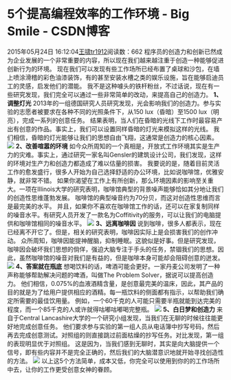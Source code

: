 # 5个提高编程效率的工作环境 - Big Smile - CSDN博客
2015年05月24日 16:12:04[王啸tr1912](https://me.csdn.net/tr1912)阅读数：662
程序员的创造力和创新已然成为企业发展的一个非常重要的内容，所以现在我们越来越注重于创造一种能够促进创新行为的环境。
现在我们可以发现有些工作场所已经布置了桌球和沙包，在墙上喷涂滑稽的彩色油漆装饰，有的甚至安装水槽之类的娱乐设施，旨在能够启迪员工的灵感，启发他们的潜能。
我不是这种噱头的铁杆粉丝，不过话说，现在有一些研究发现，我们完全可以通过一些非常简单的改动，来提高自己的创造力。
**1、调整灯光**
2013年的一组德国研究人员研究发现，光会影响我们的创造力。参与实验的志愿者被要求在各种不同的光照条件下，从150 lux（昏暗）至1500 lux（明亮），完成一系列的创意任务。
结果表明，当人们在昏暗的光线下工作时最容易产出有创意的作品。事实上，我们可以设置同样昏暗的灯光来模拟这样的光线。
我们相信，昏暗的灯光能够让我们的思想自由飞翔，这通常是创造力的核心因素。
![](http://img.ithome.com/newsuploadfiles/2015/5/20150524_135500_187.jpg)
**2、改善喧嚣的环境**
如今众所周知的一个真相是，开放式工作环境其实是生产力的灾难。事实上，通过研究一家名叫Gensler的建筑设计公司，我们发现，这样的环境对生产力和创造力都造成了难以估量的损害。
我要说的是，随着目前灵活工作的愈发盛行，很多人开始为自己选择舒适的办公环境，比如说咖啡馆，优雅安静，就非常不错。
如果你渴望在工作上有所创新，那么环境因素的影响至关重大。一项在Illinois大学的研究表明，咖啡馆典型的背景噪声能够恰如其分地让我们的创造性思维蓬勃发展。
咖啡馆的典型噪音约为70分贝，而这对创造性思维而言是最完美的水平。
并且，如果你不喜欢在咖啡馆工作的话，还可以在家复制同样的噪音水平。有研究人员开发了一款名为Coffitivity的服务，可以让我们的电脑提供和咖啡馆相同的噪音水平。
![](http://img.ithome.com/newsuploadfiles/2015/5/20150524_135500_324.jpg)
**3、远离咖啡因**
说到咖啡，很多人都表示，现在已经离不开它了。但是，相关的研究表明，咖啡因实际上是会损害我们的创作冲动。
众所周知，咖啡因能提神醒脑，抑制睡眠。这貌似是好事。但是研究发现，咖啡因会破坏我们思想的倘佯，强迫大脑专注于手头的任务，禁锢我们的思想。因此，虽然咖啡馆的噪音对我们是有益的，但是咖啡本身可能却会阻碍创意的迸发。
![](http://img.ithome.com/newsuploadfiles/2015/5/20150524_135500_577.jpg)
**4、答案就在瓶底**
想喝饮料的话，啤酒可能会更好。一家丹麦公司发明了一种声称能够帮助解决问题的啤酒，叫做The Problem Solver，据说可以提高创造力。
他们相信，0.075%的血液酒精含量，是创意最完美的温床，因此，其产品的目的就是为了给用户提供相应的酒精。每一瓶饮料的侧面都有指示，以帮助我们确定所需要的最佳饮用量。
例如，一个60千克的人可能只需要半瓶就能到达完美的程度，而一个85千克的人或许就得咕嘟咕嘟喝完整瓶。
![](http://img.ithome.com/newsuploadfiles/2015/5/20150524_135500_621.jpg)
**5、白日梦和创造力**
来自于Central Lancashire大学的一个研究小组发现，当我们在无聊的时候往往能更好地完成创意任务。
他们要求参与实验的第一组人员从电话簿中抄写号码，然后再去完成创意测试。对照组的则直接跳过前面枯燥的抄写任务。对比发现，第一组的表现明显优于对照组。
这是因为，当我们感到无聊时，其实是向大脑提供一个信号，即有些内容并不是完全正确的，然后我们的大脑潜意识地就开始寻找创造性的方法。
![](http://img.ithome.com/newsuploadfiles/2015/5/20150524_135500_726.jpg)
以上这5个方法简单，成本又低，你完全可以使用到你的的工作场所中去，让你的工作更受创意女神的眷顾。
